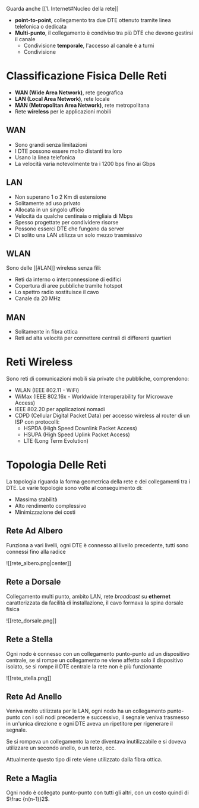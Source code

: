 Guarda anche [[1. Internet#Nucleo della rete]]

- **point-to-point**, collegamento tra due DTE ottenuto tramite linea telefonica o dedicata
- **Multi-punto**, il collegamento è condiviso tra più DTE che devono gestirsi il canale
	- Condivisione **temporale**, l'accesso al canale è a turni
	- Condivisione

# Classificazione Fisica Delle Reti

- **WAN (Wide Area Network)**, rete geografica
- **LAN (Local Area Network)**, rete locale
- **MAN (Metropolitan Area Network)**, rete metropolitana
- Rete **wireless** per le applicazioni mobili

## WAN

- Sono grandi senza limitazioni
- I DTE possono essere molto distanti tra loro
- Usano la linea telefonica
- La velocità varia notevolmente tra i 1200 bps fino ai Gbps

## LAN

- Non superano 1 o 2 Km di estensione
- Solitamente ad uso privato
- Allocata in un singolo ufficio
- Velocità da qualche centinaia o migliaia di Mbps
- Spesso progettate per condividere risorse
- Possono esserci DTE che fungono da server
- Di solito una LAN utilizza un solo mezzo trasmissivo

## WLAN

Sono delle [[#LAN]] wireless senza fili:

- Reti da interno o interconnessione di edifici
- Copertura di aree pubbliche tramite hotspot
- Lo spettro radio sostituisce il cavo
- Canale da 20 MHz

## MAN

- Solitamente in fibra ottica
- Reti ad alta velocità per connettere centrali di differenti quartieri

# Reti Wireless

Sono reti di comunicazioni mobili sia private che pubbliche, comprendono:

- WLAN (IEEE 802.11 - WiFi)
- WiMax (IEEE 802.16x - Worldwide Interoperability for Microwave Access)
- IEEE 802.20 per applicazioni nomadi
- CDPD (Cellular Digital Packet Data) per accesso wireless al router di un ISP con protocolli:
	- HSPDA (High Speed Downlink Packet Access)
	- HSUPA (High Speed Uplink Packet Access)
	- LTE (Long Term Evolution)

# Topologia Delle Reti

La topologia riguarda la forma geometrica della rete e dei collegamenti tra i DTE. Le varie topologie sono volte al conseguimento di:

- Massima stabilità
- Alto rendimento complessivo
- Minimizzazione dei costi

## Rete Ad Albero

Funziona a vari livelli, ogni DTE è connesso al livello precedente, tutti sono connessi fino alla radice

![[rete_albero.png|center]]

## Rete a Dorsale

Collegamento multi punto, ambito LAN, rete _broadcast_ su __ethernet__ caratterizzata da facilità di installazione, il cavo formava la spina dorsale fisica

![[rete_dorsale.png]]

## Rete a Stella

Ogni nodo è connesso con un collegamento punto-punto ad un dispositivo centrale, se si rompe un collegamento ne viene affetto solo il dispositivo isolato, se si rompe il DTE centrale la rete non è più funzionante

![[rete_stella.png]]

## Rete Ad Anello

Veniva molto utilizzata per le LAN, ogni nodo ha un collegamento punto-punto con i soli nodi precedente e successivo, il segnale veniva trasmesso in un'unica direzione e ogni DTE aveva un ripetitore per rigenerare il segnale.

Se si rompeva un collegamento la rete diventava inutilizzabile e  si doveva utilizzare un secondo anello, o un terzo, ecc.

Attualmente questo tipo di rete viene utilizzato dalla fibra ottica.

## Rete a Maglia

Ogni nodo è collegato punto-punto con tutti gli altri, con un costo quindi di $\frac {n(n-1)}2$.
